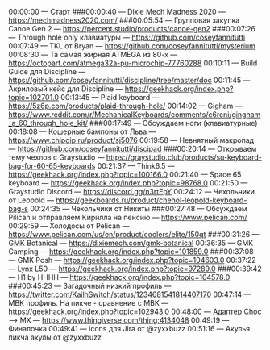 00:00:00 — Старт
###00:00:40 — Dixie Mech Madness 2020 — https://mechmadness2020.com/
###00:05:54 — Групповая закупка Canoe Gen 2 — https://percent.studio/products/canoe-gen2
###00:07:26 — Through hole only клавиатуры — https://github.com/coseyfannitutti
00:07:49 — TKL от Bryan — https://github.com/coseyfannitutti/mysterium
00:08:30 — Та самая жирная ATMEGA из 80-х — https://octopart.com/atmega32a-pu-microchip-77760288
00:10:11 — Build Guide для Discipline — https://github.com/coseyfannitutti/discipline/tree/master/doc
00:11:45 — Акриловый кейс для Discipline — https://geekhack.org/index.php?topic=102701.0
00:13:45 — Plaid keyboard — https://5z6p.com/products/plaid-through-hole/
00:14:02 — Gigham — https://www.reddit.com/r/MechanicalKeyboards/comments/c6rcni/gingham_a_60_through_hole_kit/
###00:17:49 — Обсуждаем ноги (клавиатурные)
00:18:08 — Кошерные бампоны от Льва — https://www.chipdip.ru/product/sj5076
00:19:58 — Невнятный макропад — https://github.com/coseyfannitutti/discipad
###00:20:14 — Открываем тему чехлов с Graystudio — https://graystudio.club/products/su-keyboard-bag-for-60-65-keyboards
00:21:37 — Think6.5 — https://geekhack.org/index.php?topic=100166.0
00:21:40 — Space 65 keyboard — https://geekhack.org/index.php?topic=98768.0
00:21:50 — Graystudio Discord — https://discord.gg/n3rtEpY
00:24:12 — Чехольчики от Leopold — https://geekboards.ru/product/chehol-leopold-keyboard-bag-s
00:24:35 — Чехольчики от Никиты
###00:27:48 — Обсуждаем Pilican и отправляем Кирилла на пенсию — https://www.pelican.com/
00:29:59 — Холодосы от Pelican — https://www.pelican.com/us/en/product/coolers/elite/150qt
###00:31:26 — GMK Botanical — https://dixiemech.com/gmk-botanical
00:36:35 — GMK Camping — https://geekhack.org/index.php?topic=101859.0
###00:37:08 — GMK Posh — https://geekhack.org/index.php?topic=104603.0
00:37:22 — Lynx L50 — https://geekhack.org/index.php?topic=97289.0
###00:39:42 — H1 by HHHH — https://geekhack.org/index.php?topic=104578.0
###00:45:23 — Загадочный низкий профиль — https://twitter.com/KailhSwitch/status/1234681541814407170
00:47:14 — MBK профиль. На пикче - сравнение с MBK — https://geekhack.org/index.php?topic=102943.0
00:48:00 — Адаптер Choc --> MX — https://www.thingiverse.com/thing:4134048
00:49:19 — Финалочка
00:49:41 — icons для Jira от @zyxxbuzz
00:51:16 — Акулья пикча акулы от @zyxxbuzz